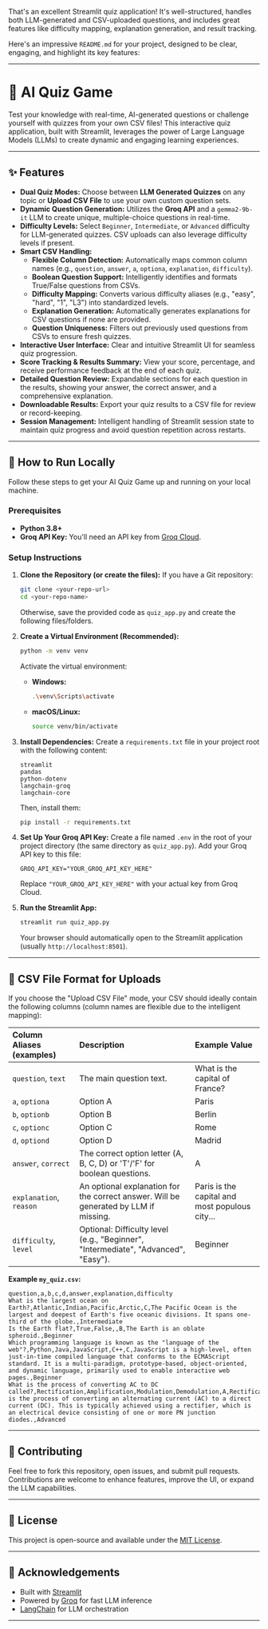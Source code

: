 That's an excellent Streamlit quiz application\! It's well-structured, handles both LLM-generated and CSV-uploaded questions, and includes great features like difficulty mapping, explanation generation, and result tracking.

Here's an impressive `README.md` for your project, designed to be clear, engaging, and highlight its key features:

-----

# 🧠 AI Quiz Game

Test your knowledge with real-time, AI-generated questions or challenge yourself with quizzes from your own CSV files\! This interactive quiz application, built with Streamlit, leverages the power of Large Language Models (LLMs) to create dynamic and engaging learning experiences.

-----

## ✨ Features

  * **Dual Quiz Modes:** Choose between **LLM Generated Quizzes** on any topic or **Upload CSV File** to use your own custom question sets.
  * **Dynamic Question Generation:** Utilizes the **Groq API** and a `gemma2-9b-it` LLM to create unique, multiple-choice questions in real-time.
  * **Difficulty Levels:** Select `Beginner`, `Intermediate`, or `Advanced` difficulty for LLM-generated quizzes. CSV uploads can also leverage difficulty levels if present.
  * **Smart CSV Handling:**
      * **Flexible Column Detection:** Automatically maps common column names (e.g., `question`, `answer`, `a`, `optiona`, `explanation`, `difficulty`).
      * **Boolean Question Support:** Intelligently identifies and formats True/False questions from CSVs.
      * **Difficulty Mapping:** Converts various difficulty aliases (e.g., "easy", "hard", "1", "L3") into standardized levels.
      * **Explanation Generation:** Automatically generates explanations for CSV questions if none are provided.
      * **Question Uniqueness:** Filters out previously used questions from CSVs to ensure fresh quizzes.
  * **Interactive User Interface:** Clear and intuitive Streamlit UI for seamless quiz progression.
  * **Score Tracking & Results Summary:** View your score, percentage, and receive performance feedback at the end of each quiz.
  * **Detailed Question Review:** Expandable sections for each question in the results, showing your answer, the correct answer, and a comprehensive explanation.
  * **Downloadable Results:** Export your quiz results to a CSV file for review or record-keeping.
  * **Session Management:** Intelligent handling of Streamlit session state to maintain quiz progress and avoid question repetition across restarts.

-----

## 🚀 How to Run Locally

Follow these steps to get your AI Quiz Game up and running on your local machine.

### Prerequisites

  * **Python 3.8+**
  * **Groq API Key:** You'll need an API key from [Groq Cloud](https://console.groq.com/keys).

### Setup Instructions

1.  **Clone the Repository (or create the files):**
    If you have a Git repository:

    ```bash
    git clone <your-repo-url>
    cd <your-repo-name>
    ```

    Otherwise, save the provided code as `quiz_app.py` and create the following files/folders.

2.  **Create a Virtual Environment (Recommended):**

    ```bash
    python -m venv venv
    ```

    Activate the virtual environment:

      * **Windows:**
        ```bash
        .\venv\Scripts\activate
        ```
      * **macOS/Linux:**
        ```bash
        source venv/bin/activate
        ```

3.  **Install Dependencies:**
    Create a `requirements.txt` file in your project root with the following content:

    ```
    streamlit
    pandas
    python-dotenv
    langchain-groq
    langchain-core
    ```

    Then, install them:

    ```bash
    pip install -r requirements.txt
    ```

4.  **Set Up Your Groq API Key:**
    Create a file named `.env` in the root of your project directory (the same directory as `quiz_app.py`).
    Add your Groq API key to this file:

    ```
    GROQ_API_KEY="YOUR_GROQ_API_KEY_HERE"
    ```

    Replace `"YOUR_GROQ_API_KEY_HERE"` with your actual key from Groq Cloud.

5.  **Run the Streamlit App:**

    ```bash
    streamlit run quiz_app.py
    ```

    Your browser should automatically open to the Streamlit application (usually `http://localhost:8501`).

-----

## 📁 CSV File Format for Uploads

If you choose the "Upload CSV File" mode, your CSV should ideally contain the following columns (column names are flexible due to the intelligent mapping):

| Column Aliases (examples) | Description                                                                            | Example Value                                |
| :------------------------ | :------------------------------------------------------------------------------------- | :------------------------------------------- |
| `question`, `text`        | The main question text.                                                                | What is the capital of France?               |
| `a`, `optiona`            | Option A                                                                               | Paris                                        |
| `b`, `optionb`            | Option B                                                                               | Berlin                                       |
| `c`, `optionc`            | Option C                                                                               | Rome                                         |
| `d`, `optiond`            | Option D                                                                               | Madrid                                       |
| `answer`, `correct`       | The correct option letter (A, B, C, D) or 'T'/'F' for boolean questions.             | A                                            |
| `explanation`, `reason`   | An optional explanation for the correct answer. Will be generated by LLM if missing. | Paris is the capital and most populous city... |
| `difficulty`, `level`     | Optional: Difficulty level (e.g., "Beginner", "Intermediate", "Advanced", "Easy").   | Beginner                                     |

**Example `my_quiz.csv`:**

```csv
question,a,b,c,d,answer,explanation,difficulty
What is the largest ocean on Earth?,Atlantic,Indian,Pacific,Arctic,C,The Pacific Ocean is the largest and deepest of Earth's five oceanic divisions. It spans one-third of the globe.,Intermediate
Is the Earth flat?,True,False,,B,The Earth is an oblate spheroid.,Beginner
Which programming language is known as the "language of the web"?,Python,Java,JavaScript,C++,C,JavaScript is a high-level, often just-in-time compiled language that conforms to the ECMAScript standard. It is a multi-paradigm, prototype-based, object-oriented, and dynamic language, primarily used to enable interactive web pages.,Beginner
What is the process of converting AC to DC called?,Rectification,Amplification,Modulation,Demodulation,A,Rectification is the process of converting an alternating current (AC) to a direct current (DC). This is typically achieved using a rectifier, which is an electrical device consisting of one or more PN junction diodes.,Advanced
```

-----

## 🤝 Contributing

Feel free to fork this repository, open issues, and submit pull requests. Contributions are welcome to enhance features, improve the UI, or expand the LLM capabilities.

-----

## 📄 License

This project is open-source and available under the [MIT License](https://www.google.com/search?q=LICENSE).

-----

## 🙏 Acknowledgements

  * Built with [Streamlit](https://streamlit.io/)
  * Powered by [Groq](https://groq.com/) for fast LLM inference
  * [LangChain](https://www.langchain.com/) for LLM orchestration

-----
